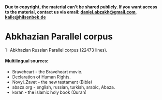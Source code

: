 #### Due to copyright, the material can't be shared publicly. If you want access to the material, contact us via email: daniel.abzakh@gmail.com, 	kalle@hilsenbek.de
# Abkhazian Parallel corpus
1- Abkhazian Russian Parallel corpus (22473 lines).
#### Multilingual sources:
-	Braveheart - the Braveheart movie.
-	Declaration of Human Rights. 
-	Novyi_Zavet - the new testament (Bible)
-	abaza.org  - english, russian, turkish, arabic, Abaza.
-	koran - the islamic holy book (Quran)
